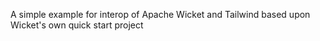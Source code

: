 A simple example for interop of Apache Wicket and Tailwind based upon Wicket's own quick start project